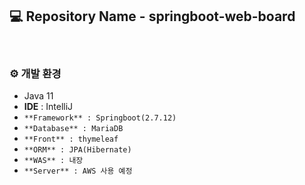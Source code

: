 ## 💻 Repository Name - springboot-web-board
<br>

### ⚙️ 개발 환경
- Java 11
- **IDE** : IntelliJ
- `**Framework** : Springboot(2.7.12)`
- `**Database** : MariaDB`
- `**Front** : thymeleaf`
- `**ORM** : JPA(Hibernate)`
- `**WAS** : 내장`
- `**Server** : AWS 사용 예정`
